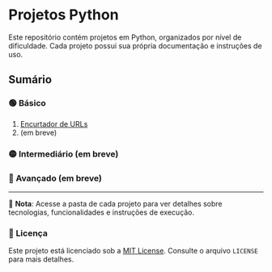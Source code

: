 # Projetos Python

Este repositório contém projetos em Python, organizados por nível de dificuldade. Cada projeto possui sua própria documentação e instruções de uso.

## Sumário

### 🟢 Básico
1. [Encurtador de URLs](/basico/encurtador-urls)
2. (em breve)

### 🟡 Intermediário (em breve)


### 🔴 Avançado (em breve)

---
📌 **Nota**: Acesse a pasta de cada projeto para ver detalhes sobre tecnologias, funcionalidades e instruções de execução.

### 📜 Licença

Este projeto está licenciado sob a [MIT License](LICENSE). Consulte o arquivo `LICENSE` para mais detalhes.
